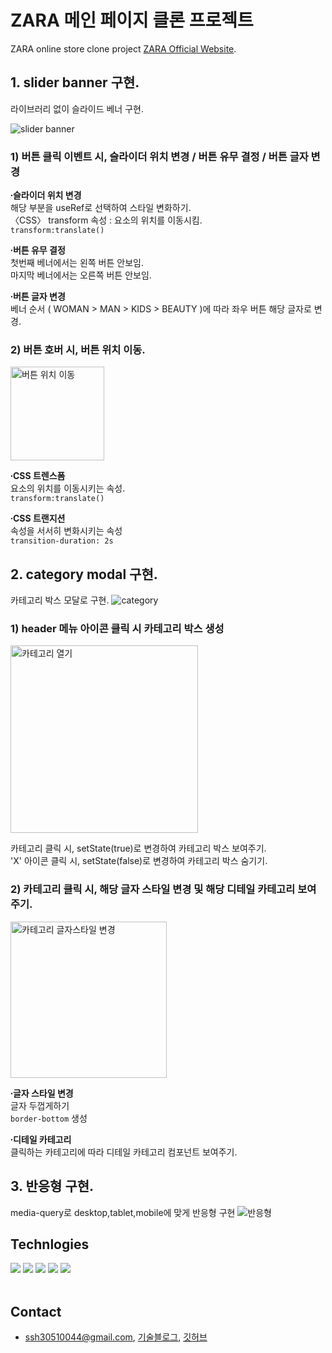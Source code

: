 # ZARA 메인 페이지 클론 프로젝트

ZARA online store clone project [ZARA Official Website](https://www.zara.com/kr/).

## 1. slider banner 구현.

라이브러리 없이 슬라이드 베너 구현.

![slider banner](https://user-images.githubusercontent.com/100933263/189878271-0955cafd-f80e-4565-bced-7340a3b61039.gif)

### 1) 버튼 클릭 이벤트 시, 슬라이더 위치 변경 / 버튼 유무 결정 / 버튼 글자 변경

**∙슬라이더 위치 변경**\
해당 부분을 useRef로 선택하여 스타일 변화하기.\
〈CSS〉 transform 속성 : 요소의 위치를 이동시킴.\
`transform:translate()`

**∙버튼 유무 결정**\
첫번째 베너에서는 왼쪽 버튼 안보임.\
마지막 베너에서는 오른쪽 버튼 안보임.

**∙버튼 글자 변경**\
베너 순서 ( WOMAN > MAN > KIDS > BEAUTY )에 따라 좌우 버튼 해당 글자로 변경.

### 2) 버튼 호버 시, 버튼 위치 이동.

<img width="150" alt="버튼 위치 이동" src="https://user-images.githubusercontent.com/100933263/189887518-3875e588-3873-430e-b5eb-a9c9c9b56902.gif">

**∙CSS 트렌스폼**\
요소의 위치를 이동시키는 속성.\
`transform:translate()`

**∙CSS 트랜지션**\
속성을 서서히 변화시키는 속성\
`transition-duration: 2s`

## 2. category modal 구현.

카테고리 박스 모달로 구현.
![category](https://user-images.githubusercontent.com/100933263/189891396-27bc4397-4519-4b1d-a174-ff3a2b49b747.gif)

### 1) header 메뉴 아이콘 클릭 시 카테고리 박스 생성

<img width="300" alt="카테고리 열기" src="https://user-images.githubusercontent.com/100933263/189896370-c367f78b-fa75-495c-a138-63631b6b4167.gif">

카테고리 클릭 시, setState(true)로 변경하여 카테고리 박스 보여주기.\
'X' 아이콘 클릭 시, setState(false)로 변경하여 카테고리 박스 숨기기.

### 2) 카테고리 클릭 시, 해당 글자 스타일 변경 및 해당 디테일 카테고리 보여주기.

<img width="250" alt="카테고리 글자스타일 변경" src="https://user-images.githubusercontent.com/100933263/189896771-546b0a0a-350c-4db8-a5e4-31abe64ad25c.gif">

**∙글자 스타일 변경**\
글자 두껍게하기\
`border-bottom` 생성

**∙디테일 카테고리**\
클릭하는 카테고리에 따라 디테일 카테고리 컴포넌트 보여주기.

## 3. 반응형 구현.

media-query로 desktop,tablet,mobile에 맞게 반응형 구현
![반응형](https://user-images.githubusercontent.com/100933263/189922699-3ac27d81-c9c6-45ad-9dab-1fbb8804a420.jpg)

## Technlogies

 <div> 
<img src="https://img.shields.io/badge/html-E34F26?style=for-the-badge&logo=HTML5&logoColor=white"> 
<img src="https://img.shields.io/badge/css-1572B6?style=for-the-badge&logo=css3&logoColor=white"> 
<img src="https://img.shields.io/badge/react-61DAFB?style=for-the-badge&logo=react&logoColor=black"> 
<img src="https://img.shields.io/badge/javascript-ffc700?style=for-the-badge&logo=javascript&logoColor=white">
<img src="https://img.shields.io/badge/styled-components-DB7093?style=for-the-badge&logo=styledcomponents&logoColor=white">
</div> 
<br>

## Contact

- ssh30510044@gmail.com, [기술블로그](https://sophie0527.tistory.com/), [깃허브](https://github.com/Sophie0527)
